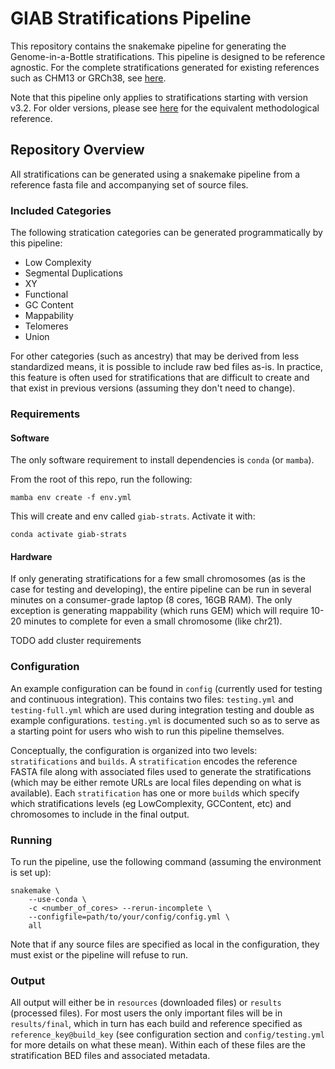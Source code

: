 # GIAB Stratifications Pipeline

This repository contains the snakemake pipeline for generating the
Genome-in-a-Bottle stratifications. This pipeline is designed to be reference
agnostic. For the complete stratifications generated for existing references
such as CHM13 or GRCh38, see
[here](https://github.com/ndwarshuis/giab-stratifications).

Note that this pipeline only applies to stratifications starting with version
v3.2. For older versions, please see
[here](https://github.com/genome-in-a-bottle/genome-stratifications) for the
equivalent methodological reference.

## Repository Overview

All stratifications can be generated using a snakemake pipeline from a reference
fasta file and accompanying set of source files.

### Included Categories

The following stratication categories can be generated programmatically by this
pipeline:
* Low Complexity
* Segmental Duplications
* XY
* Functional
* GC Content
* Mappability
* Telomeres
* Union

For other categories (such as ancestry) that may be derived from less
standardized means, it is possible to include raw bed files as-is. In practice,
this feature is often used for stratifications that are difficult to create and
that exist in previous versions (assuming they don't need to change).

### Requirements

#### Software

The only software requirement to install dependencies is `conda` (or `mamba`).

From the root of this repo, run the following:

```
mamba env create -f env.yml
```

This will create and env called `giab-strats`. Activate it with:

```
conda activate giab-strats
```

#### Hardware

If only generating stratifications for a few small chromosomes (as is the case
for testing and developing), the entire pipeline can be run in several minutes
on a consumer-grade laptop (8 cores, 16GB RAM). The only exception is generating
mappability (which runs GEM) which will require 10-20 minutes to complete for
even a small chromosome (like chr21).

TODO add cluster requirements

### Configuration

An example configuration can be found in `config` (currently used for testing
and continuous integration). This contains two files: `testing.yml` and
`testing-full.yml` which are used during integration testing and double as
example configurations. `testing.yml` is documented such so as to serve as a
starting point for users who wish to run this pipeline themselves.

Conceptually, the configuration is organized into two levels: `stratifications`
and `builds`. A `stratification` encodes the reference FASTA file along with
associated files used to generate the stratifications (which may be either
remote URLs are local files depending on what is available). Each
`stratification` has one or more `build`s which specify which stratifications
levels (eg LowComplexity, GCContent, etc) and chromosomes to include in the
final output.

### Running

To run the pipeline, use the following command (assuming the environment is set
up):

```
snakemake \
    --use-conda \
    -c <number_of_cores> --rerun-incomplete \
    --configfile=path/to/your/config/config.yml \
    all
```

Note that if any source files are specified as local in the configuration, they 
must exist or the pipeline will refuse to run.

### Output

All output will either be in `resources` (downloaded files) or `results`
(processed files). For most users the only important files will be in
`results/final`, which in turn has each build and reference specified as
`reference_key@build_key` (see configuration section and `config/testing.yml`
for more details on what these mean). Within each of these files are the
stratification BED files and associated metadata.
